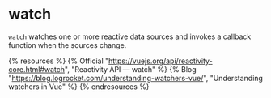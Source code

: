 # watch

`watch` watches one or more reactive data sources and invokes a callback function when the sources change.

{% resources %}
  {% Official "https://vuejs.org/api/reactivity-core.html#watch", "Reactivity API — watch" %}
  {% Blog "https://blog.logrocket.com/understanding-watchers-vue/", "Understanding watchers in Vue" %}
{% endresources %}

